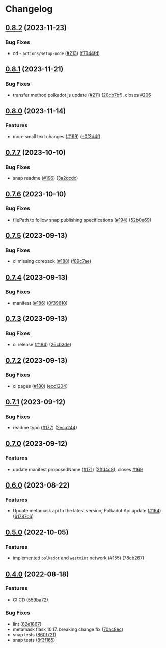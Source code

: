 # Changelog

## [0.8.2](https://github.com/ChainSafe/metamask-snap-polkadot/compare/polkadot-snap-v0.8.1...polkadot-snap-v0.8.2) (2023-11-23)


### Bug Fixes

* cd - `actions/setup-node` ([#213](https://github.com/ChainSafe/metamask-snap-polkadot/issues/213)) ([f7944fd](https://github.com/ChainSafe/metamask-snap-polkadot/commit/f7944fdd2d0af4bc6c68dc61ed3018a71c1b4d87))

## [0.8.1](https://github.com/ChainSafe/metamask-snap-polkadot/compare/polkadot-snap-v0.8.0...polkadot-snap-v0.8.1) (2023-11-21)


### Bug Fixes

* transfer method polkadot js update ([#211](https://github.com/ChainSafe/metamask-snap-polkadot/issues/211)) ([20cb7bf](https://github.com/ChainSafe/metamask-snap-polkadot/commit/20cb7bf5e7bc41af0353c73b94e6c70269a9cc28)), closes [#206](https://github.com/ChainSafe/metamask-snap-polkadot/issues/206)

## [0.8.0](https://github.com/ChainSafe/metamask-snap-polkadot/compare/polkadot-snap-v0.7.7...polkadot-snap-v0.8.0) (2023-11-14)


### Features

* more small text changes ([#199](https://github.com/ChainSafe/metamask-snap-polkadot/issues/199)) ([e0f3d4f](https://github.com/ChainSafe/metamask-snap-polkadot/commit/e0f3d4fc0be7366c62211e29d3a276e4fab5669e))

## [0.7.7](https://github.com/ChainSafe/metamask-snap-polkadot/compare/polkadot-snap-v0.7.6...polkadot-snap-v0.7.7) (2023-10-10)


### Bug Fixes

* snap readme ([#196](https://github.com/ChainSafe/metamask-snap-polkadot/issues/196)) ([3a2dcdc](https://github.com/ChainSafe/metamask-snap-polkadot/commit/3a2dcdcdb09c496ffb28271f36f0c2c48ce11e55))

## [0.7.6](https://github.com/ChainSafe/metamask-snap-polkadot/compare/polkadot-snap-v0.7.5...polkadot-snap-v0.7.6) (2023-10-10)


### Bug Fixes

* filePath to follow snap publishing specifications  ([#194](https://github.com/ChainSafe/metamask-snap-polkadot/issues/194)) ([52b0e69](https://github.com/ChainSafe/metamask-snap-polkadot/commit/52b0e6974d054fe439d6222bf241696a7199db1a))

## [0.7.5](https://github.com/ChainSafe/metamask-snap-polkadot/compare/polkadot-snap-v0.7.4...polkadot-snap-v0.7.5) (2023-09-13)


### Bug Fixes

* ci missing corepack ([#188](https://github.com/ChainSafe/metamask-snap-polkadot/issues/188)) ([f89c7ae](https://github.com/ChainSafe/metamask-snap-polkadot/commit/f89c7ae1e947ced093e7923e209cf4784517243c))

## [0.7.4](https://github.com/ChainSafe/metamask-snap-polkadot/compare/polkadot-snap-v0.7.3...polkadot-snap-v0.7.4) (2023-09-13)


### Bug Fixes

* manifest ([#186](https://github.com/ChainSafe/metamask-snap-polkadot/issues/186)) ([0f39610](https://github.com/ChainSafe/metamask-snap-polkadot/commit/0f39610bd3c3254d445255ee92f8ca23641aa38a))

## [0.7.3](https://github.com/ChainSafe/metamask-snap-polkadot/compare/polkadot-snap-v0.7.2...polkadot-snap-v0.7.3) (2023-09-13)


### Bug Fixes

* ci release ([#184](https://github.com/ChainSafe/metamask-snap-polkadot/issues/184)) ([26cb3de](https://github.com/ChainSafe/metamask-snap-polkadot/commit/26cb3de81d5d99c23b15b58daac45f3baf61ca44))

## [0.7.2](https://github.com/ChainSafe/metamask-snap-polkadot/compare/polkadot-snap-v0.7.1...polkadot-snap-v0.7.2) (2023-09-13)


### Bug Fixes

* ci pages ([#180](https://github.com/ChainSafe/metamask-snap-polkadot/issues/180)) ([ecc1204](https://github.com/ChainSafe/metamask-snap-polkadot/commit/ecc12045accbfaf81436019698144faae8c99ba6))

## [0.7.1](https://github.com/ChainSafe/metamask-snap-polkadot/compare/polkadot-snap-v0.7.0...polkadot-snap-v0.7.1) (2023-09-12)


### Bug Fixes

* readme typo ([#177](https://github.com/ChainSafe/metamask-snap-polkadot/issues/177)) ([2eca244](https://github.com/ChainSafe/metamask-snap-polkadot/commit/2eca244913e91d1eae01d1c0d6182d3fb34ab2f2))

## [0.7.0](https://github.com/ChainSafe/metamask-snap-polkadot/compare/polkadot-snap-v0.6.0...polkadot-snap-v0.7.0) (2023-09-12)


### Features

* update manifest proposedName ([#171](https://github.com/ChainSafe/metamask-snap-polkadot/issues/171)) ([2ffd4c8](https://github.com/ChainSafe/metamask-snap-polkadot/commit/2ffd4c8b2dc6d06733b766a2d92a88fbf94f4a30)), closes [#169](https://github.com/ChainSafe/metamask-snap-polkadot/issues/169)

## [0.6.0](https://github.com/ChainSafe/metamask-snap-polkadot/compare/polkadot-snap-v0.5.0...polkadot-snap-v0.6.0) (2023-08-22)


### Features

* Update metamask api to the latest version; Polkadot Api update ([#164](https://github.com/ChainSafe/metamask-snap-polkadot/issues/164)) ([61787c6](https://github.com/ChainSafe/metamask-snap-polkadot/commit/61787c6d2193e7ec6dee6cf3ecfae4b855717092))

## [0.5.0](https://github.com/ChainSafe/metamask-snap-polkadot/compare/polkadot-snap-v0.4.0...polkadot-snap-v0.5.0) (2022-10-05)


### Features

* implemented `polkadot` and `westmint` network ([#155](https://github.com/ChainSafe/metamask-snap-polkadot/issues/155)) ([78cb267](https://github.com/ChainSafe/metamask-snap-polkadot/commit/78cb26742cf4fa7b4ffc88a36e6718c47e2d3e73))

## [0.4.0](https://github.com/ChainSafe/metamask-snap-polkadot/compare/polkadot-snap-v0.3.0...polkadot-snap-v0.4.0) (2022-08-18)


### Features

* CI CD ([559ba72](https://github.com/ChainSafe/metamask-snap-polkadot/commit/559ba722def6b5a95360d4f5daead1bdabb27f82))


### Bug Fixes

* lint ([82e1867](https://github.com/ChainSafe/metamask-snap-polkadot/commit/82e1867e09eb420839b4c2360ba60ce0677645fc))
* metamask flask 10.17. breaking change fix ([70ac8ec](https://github.com/ChainSafe/metamask-snap-polkadot/commit/70ac8ec42fa2873c34d59ed49e7c04d26b5163f1))
* snap tests ([860f721](https://github.com/ChainSafe/metamask-snap-polkadot/commit/860f721e202b37f2e9c41b0f1392074b7debdde6))
* snap tests ([8f3f165](https://github.com/ChainSafe/metamask-snap-polkadot/commit/8f3f165d43af9d8a2fff3cd21251ba7a9ddab7cb))
